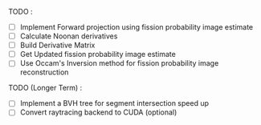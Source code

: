 TODO :
- [ ] Implement Forward projection using fission probability image estimate
- [ ] Calculate Noonan derivatives
- [ ] Build Derivative Matrix
- [ ] Get Updated fission probability image estimate
- [ ] Use Occam's Inversion method for fission probability image reconstruction

TODO (Longer Term) :
- [ ] Implement a BVH tree for segment intersection speed up
- [ ] Convert raytracing backend to CUDA (optional)